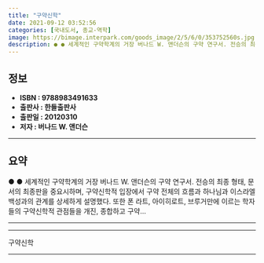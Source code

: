 ```yaml
---
title: "구약신학"
date: 2021-09-12 03:52:56
categories: [국내도서, 종교-역학]
image: https://bimage.interpark.com/goods_image/2/5/6/0/353752560s.jpg
description: ● ● 세계적인 구약학계의 거장 버나드 W. 앤더슨의 구약 연구서. 전승의 최종 형태, 문서의 최종판을 중요시하며, 구약신학적 입장에서 구약 전체의 흐름과 하나님과 이스라엘 백성과의 관계를 상세하게 설명했다. 또한 폰 라트, 아이히로트, 브루거만에 이르는 학자들의 구약신학적 관점들을
---
```


## **정보**

- **ISBN : 9788983491633**
- **출판사 : 한들출판사**
- **출판일 : 20120310**
- **저자 : 버나드 W. 앤더슨**

------



## **요약**

●  ●  세계적인 구약학계의 거장 버나드 W. 앤더슨의 구약 연구서. 전승의 최종 형태, 문서의 최종판을 중요시하며, 구약신학적 입장에서 구약 전체의 흐름과 하나님과 이스라엘 백성과의 관계를 상세하게 설명했다. 또한 폰 라트, 아이히로트, 브루거만에 이르는 학자들의 구약신학적 관점들을 개진, 종합하고 구약... 

------



------


구약신학 

------


